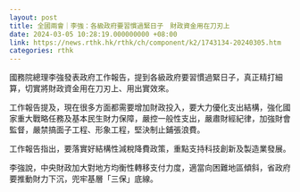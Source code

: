 ```yaml
---
layout: post
title: 全國兩會｜李強：各級政府要習慣過緊日子　財政資金用在刀刃上
date: 2024-03-05 10:28:19.000000000 +08:00
link: https://news.rthk.hk/rthk/ch/component/k2/1743134-20240305.htm
categories: rthk
---
```


國務院總理李強發表政府工作報告，提到各級政府要習慣過緊日子，真正精打細算，切實將財政資金用在刀刃上、用出實效來。

工作報告提及，現在很多方面都需要增加財政投入，要大力優化支出結構，強化國家重大戰略任務及基本民生財力保障，嚴控一般性支出，嚴肅財經紀律，加強財會監督，嚴禁搞面子工程、形象工程，堅決制止鋪張浪費。

工作報告指出，要落實好結構性減稅降費政策，重點支持科技創新及製造業發展。

李強說，中央財政加大對地方均衡性轉移支付力度，適當向困難地區傾斜，省政府要推動財力下沉，兜牢基層「三保」底線。
